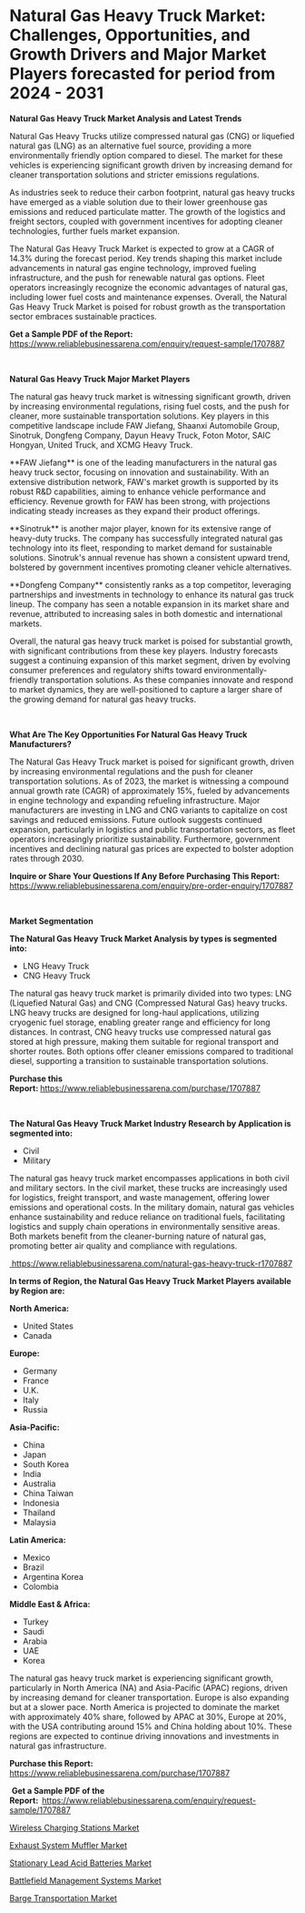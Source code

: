 <p><h1>Natural Gas Heavy Truck Market: Challenges, Opportunities, and Growth Drivers and Major Market Players forecasted for period from 2024 - 2031</h1></p><p><strong>Natural Gas Heavy Truck Market Analysis and Latest Trends</strong></p>
<p><p>Natural Gas Heavy Trucks utilize compressed natural gas (CNG) or liquefied natural gas (LNG) as an alternative fuel source, providing a more environmentally friendly option compared to diesel. The market for these vehicles is experiencing significant growth driven by increasing demand for cleaner transportation solutions and stricter emissions regulations. </p><p>As industries seek to reduce their carbon footprint, natural gas heavy trucks have emerged as a viable solution due to their lower greenhouse gas emissions and reduced particulate matter. The growth of the logistics and freight sectors, coupled with government incentives for adopting cleaner technologies, further fuels market expansion. </p><p>The Natural Gas Heavy Truck Market is expected to grow at a CAGR of 14.3% during the forecast period. Key trends shaping this market include advancements in natural gas engine technology, improved fueling infrastructure, and the push for renewable natural gas options. Fleet operators increasingly recognize the economic advantages of natural gas, including lower fuel costs and maintenance expenses. Overall, the Natural Gas Heavy Truck Market is poised for robust growth as the transportation sector embraces sustainable practices.</p></p>
<p><strong>Get a Sample PDF of the Report:&nbsp;</strong> <a href="https://www.reliablebusinessarena.com/enquiry/request-sample/1707887?utm_campaign=1349&utm_medium=2&utm_source=Github&utm_content=ia&utm_term=07102024&utm_id=natural-gas-heavy-truck">https://www.reliablebusinessarena.com/enquiry/request-sample/1707887</a></p>
<p>&nbsp;</p>
<p><strong>Natural Gas Heavy Truck Major Market Players</strong></p>
<p><p>The natural gas heavy truck market is witnessing significant growth, driven by increasing environmental regulations, rising fuel costs, and the push for cleaner, more sustainable transportation solutions. Key players in this competitive landscape include FAW Jiefang, Shaanxi Automobile Group, Sinotruk, Dongfeng Company, Dayun Heavy Truck, Foton Motor, SAIC Hongyan, United Truck, and XCMG Heavy Truck.</p><p>**FAW Jiefang** is one of the leading manufacturers in the natural gas heavy truck sector, focusing on innovation and sustainability. With an extensive distribution network, FAW's market growth is supported by its robust R&D capabilities, aiming to enhance vehicle performance and efficiency. Revenue growth for FAW has been strong, with projections indicating steady increases as they expand their product offerings.</p><p>**Sinotruk** is another major player, known for its extensive range of heavy-duty trucks. The company has successfully integrated natural gas technology into its fleet, responding to market demand for sustainable solutions. Sinotruk's annual revenue has shown a consistent upward trend, bolstered by government incentives promoting cleaner vehicle alternatives.</p><p>**Dongfeng Company** consistently ranks as a top competitor, leveraging partnerships and investments in technology to enhance its natural gas truck lineup. The company has seen a notable expansion in its market share and revenue, attributed to increasing sales in both domestic and international markets.</p><p>Overall, the natural gas heavy truck market is poised for substantial growth, with significant contributions from these key players. Industry forecasts suggest a continuing expansion of this market segment, driven by evolving consumer preferences and regulatory shifts toward environmentally-friendly transportation solutions. As these companies innovate and respond to market dynamics, they are well-positioned to capture a larger share of the growing demand for natural gas heavy trucks.</p></p>
<p>&nbsp;</p>
<p><strong>What Are The Key Opportunities For Natural Gas Heavy Truck Manufacturers?</strong></p>
<p><p>The Natural Gas Heavy Truck market is poised for significant growth, driven by increasing environmental regulations and the push for cleaner transportation solutions. As of 2023, the market is witnessing a compound annual growth rate (CAGR) of approximately 15%, fueled by advancements in engine technology and expanding refueling infrastructure. Major manufacturers are investing in LNG and CNG variants to capitalize on cost savings and reduced emissions. Future outlook suggests continued expansion, particularly in logistics and public transportation sectors, as fleet operators increasingly prioritize sustainability. Furthermore, government incentives and declining natural gas prices are expected to bolster adoption rates through 2030.</p></p>
<p><strong>Inquire or Share Your Questions If Any Before Purchasing This Report:</strong> <a href="https://www.reliablebusinessarena.com/enquiry/pre-order-enquiry/1707887?utm_campaign=1349&utm_medium=2&utm_source=Github&utm_content=ia&utm_term=07102024&utm_id=natural-gas-heavy-truck">https://www.reliablebusinessarena.com/enquiry/pre-order-enquiry/1707887</a></p>
<p>&nbsp;</p>
<p><strong>Market Segmentation</strong></p>
<p><strong>The Natural Gas Heavy Truck Market Analysis by types is segmented into:</strong></p>
<p><ul><li>LNG Heavy Truck</li><li>CNG Heavy Truck</li></ul></p>
<p><p>The natural gas heavy truck market is primarily divided into two types: LNG (Liquefied Natural Gas) and CNG (Compressed Natural Gas) heavy trucks. LNG heavy trucks are designed for long-haul applications, utilizing cryogenic fuel storage, enabling greater range and efficiency for long distances. In contrast, CNG heavy trucks use compressed natural gas stored at high pressure, making them suitable for regional transport and shorter routes. Both options offer cleaner emissions compared to traditional diesel, supporting a transition to sustainable transportation solutions.</p></p>
<p><strong>Purchase this Report:&nbsp;</strong><a href="https://www.reliablebusinessarena.com/purchase/1707887?utm_campaign=1349&utm_medium=2&utm_source=Github&utm_content=ia&utm_term=07102024&utm_id=natural-gas-heavy-truck">https://www.reliablebusinessarena.com/purchase/1707887</a></p>
<p>&nbsp;</p>
<p><strong>The Natural Gas Heavy Truck Market Industry Research by Application is segmented into:</strong></p>
<p><ul><li>Civil</li><li>Military</li></ul></p>
<p><p>The natural gas heavy truck market encompasses applications in both civil and military sectors. In the civil market, these trucks are increasingly used for logistics, freight transport, and waste management, offering lower emissions and operational costs. In the military domain, natural gas vehicles enhance sustainability and reduce reliance on traditional fuels, facilitating logistics and supply chain operations in environmentally sensitive areas. Both markets benefit from the cleaner-burning nature of natural gas, promoting better air quality and compliance with regulations.</p></p>
<p><a href="https://www.reliablebusinessarena.com/natural-gas-heavy-truck-r1707887?utm_campaign=1349&utm_medium=2&utm_source=Github&utm_content=ia&utm_term=07102024&utm_id=natural-gas-heavy-truck">&nbsp;https://www.reliablebusinessarena.com/natural-gas-heavy-truck-r1707887</a></p>
<p><strong>In terms of Region, the Natural Gas Heavy Truck Market Players available by Region are:</strong></p>
<p>
    <p> <strong> North America: </strong>
        <ul>
            <li>United States</li>
            <li>Canada</li>
        </ul>
        </p> 
    <p> <strong> Europe: </strong>
        <ul>
            <li>Germany</li>
            <li>France</li>
            <li>U.K.</li>
            <li>Italy</li>
            <li>Russia</li>
        </ul>
        </p> 
    <p> <strong> Asia-Pacific: </strong>
        <ul>
            <li>China</li>
            <li>Japan</li>
            <li>South Korea</li>
            <li>India</li>
            <li>Australia</li>
            <li>China Taiwan</li>
            <li>Indonesia</li>
            <li>Thailand</li>
            <li>Malaysia</li>
        </ul>
        </p> 
    <p> <strong> Latin America: </strong>
        <ul>
            <li>Mexico</li>
            <li>Brazil</li>
            <li>Argentina Korea</li>
            <li>Colombia</li>
        </ul>
        </p> 
    <p> <strong> Middle East & Africa: </strong>
        <ul>
            <li>Turkey</li>
            <li>Saudi</li>
            <li>Arabia</li>
            <li>UAE</li>
            <li>Korea</li>
        </ul>
    </p>
    </p>
<p><p>The natural gas heavy truck market is experiencing significant growth, particularly in North America (NA) and Asia-Pacific (APAC) regions, driven by increasing demand for cleaner transportation. Europe is also expanding but at a slower pace. North America is projected to dominate the market with approximately 40% share, followed by APAC at 30%, Europe at 20%, with the USA contributing around 15% and China holding about 10%. These regions are expected to continue driving innovations and investments in natural gas infrastructure.</p></p>
<p><strong>Purchase this Report: </strong><a href="https://www.reliablebusinessarena.com/purchase/1707887?utm_campaign=1349&utm_medium=2&utm_source=Github&utm_content=ia&utm_term=07102024&utm_id=natural-gas-heavy-truck">https://www.reliablebusinessarena.com/purchase/1707887</a></p>
<p>&nbsp;<strong>Get a Sample PDF of the Report:&nbsp;&nbsp;</strong><a href="https://www.reliablebusinessarena.com/enquiry/request-sample/1707887?utm_campaign=1349&utm_medium=2&utm_source=Github&utm_content=ia&utm_term=07102024&utm_id=natural-gas-heavy-truck">https://www.reliablebusinessarena.com/enquiry/request-sample/1707887</a></p>
<p><strong></strong></p>
<p><p><a href="https://issuu.com/reportprime-2/docs/wireless-charging-stations-market-s_0f5a5c30832045?utm_campaign=1349&utm_medium=2&utm_source=Github&utm_content=ia&utm_term=07102024&utm_id=natural-gas-heavy-truck">Wireless Charging Stations Market</a></p><p><a href="https://github.com/irfadac/Market-Research-Report-List-5/blob/main/exhaust-system-muffler-market.md?utm_campaign=1349&utm_medium=2&utm_source=Github&utm_content=ia&utm_term=07102024&utm_id=natural-gas-heavy-truck">Exhaust System Muffler Market</a></p><p><a href="https://issuu.com/reportprime-2/docs/stationary-lead-acid-batteries-mark_3bd473910f87df?utm_campaign=1349&utm_medium=2&utm_source=Github&utm_content=ia&utm_term=07102024&utm_id=natural-gas-heavy-truck">Stationary Lead Acid Batteries Market</a></p><p><a href="https://www.linkedin.com/pulse/strategic-roadmap-global-battlefield-management-systems-z7j9e?utm_campaign=1349&utm_medium=2&utm_source=Github&utm_content=ia&utm_term=07102024&utm_id=natural-gas-heavy-truck">Battlefield Management Systems Market</a></p><p><a href="https://www.linkedin.com/pulse/barge-transportation-market-innovations-trends-comprehensive-l1kje?utm_campaign=1349&utm_medium=2&utm_source=Github&utm_content=ia&utm_term=07102024&utm_id=natural-gas-heavy-truck">Barge Transportation Market</a></p></p>